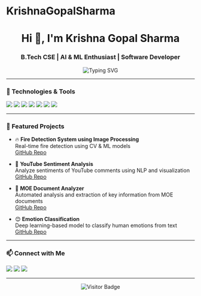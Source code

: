 # KrishnaGopalSharma

<h1 align="center">Hi 👋, I'm Krishna Gopal Sharma</h1>
<h3 align="center">B.Tech CSE | AI & ML Enthusiast | Software Developer</h3>

<p align="center">
  <img src="https://readme-typing-svg.herokuapp.com?font=Fira+Code&duration=3000&pause=1000&center=true&vCenter=true&width=435&lines=Building+tech+with+purpose+💡;Lifelong+learner+🚀;AI+%7C+ML+%7C+Web+Dev+%7C+DSA+%7C+Projects" alt="Typing SVG" />
</p>

---

### 🔧 Technologies & Tools

<p align="left">
  <img src="https://img.shields.io/badge/Java-007396?style=for-the-badge&logo=java&logoColor=white"/>
  <img src="https://img.shields.io/badge/Python-3776AB?style=for-the-badge&logo=python&logoColor=white"/>
  <img src="https://img.shields.io/badge/JavaScript-F7DF1E?style=for-the-badge&logo=javascript&logoColor=black"/>
  <img src="https://img.shields.io/badge/React-61DAFB?style=for-the-badge&logo=react&logoColor=black"/>
  <img src="https://img.shields.io/badge/Flask-000000?style=for-the-badge&logo=flask&logoColor=white"/>
  <img src="https://img.shields.io/badge/GitHub-181717?style=for-the-badge&logo=github&logoColor=white"/>
  <img src="https://img.shields.io/badge/VS%20Code-007ACC?style=for-the-badge&logo=visual-studio-code&logoColor=white"/>
</p>

---

### 🚀 Featured Projects

- 🔥 **Fire Detection System using Image Processing**  
  Real-time fire detection using CV & ML models  
  [GitHub Repo](https://github.com/krishnagopalsharma/fire-detection)

- 🎥 **YouTube Sentiment Analysis**  
  Analyze sentiments of YouTube comments using NLP and visualization  
  [GitHub Repo](https://github.com/krishna663-wq/Youtube_sentimentAnalysis)

- 📄 **MOE Document Analyzer**  
  Automated analysis and extraction of key information from MOE documents  
  [GitHub Repo](https://github.com/krishna663-wq/Documents_Analyzer)

- 😊 **Emotion Classification**  
  Deep learning-based model to classify human emotions from text  
  [GitHub Repo](https://github.com/krishna663-wq/Emotion_Classfication/blob/main/README%20(1).md)

---

### 📫 Connect with Me

<p align="left">
  <a href="mailto:krishnagopalsharma1270@gmail.com"><img src="https://img.shields.io/badge/Gmail-D14836?style=for-the-badge&logo=gmail&logoColor=white"/></a>
  <a href="https://www.linkedin.com/in/krishna-gopal-sharma-94851425b/"><img src="https://img.shields.io/badge/LinkedIn-blue?style=for-the-badge&logo=linkedin&logoColor=white"/></a>
  <a href="https://github.com/krishna663-wq"><img src="https://img.shields.io/badge/GitHub-181717?style=for-the-badge&logo=github&logoColor=white"/></a>
</p>

---

<p align="center">
  <img src="https://visitor-badge.laobi.icu/badge?page_id=krishnagopalsharma" alt="Visitor Badge"/>
</p>
